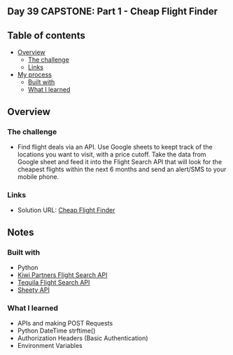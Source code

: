 ## Day 39 CAPSTONE: Part 1 - Cheap Flight Finder


## Table of contents

- [Overview](#overview)
  - [The challenge](#the-challenge)
  - [Links](#links)
- [My process](#my-process)
  - [Built with](#built-with)
  - [What I learned](#what-i-learned)

## Overview

### The challenge

- Find flight deals via an API. Use Google sheets to keept track of the locations you want to visit, with a price cutoff. Take the data from Google sheet and feed it into the Flight Search API that will look for the cheapest flights within the next 6 months and send an alert/SMS to your mobile phone.

### Links

- Solution URL: [Cheap Flight Finder](https://github.com/Mikerniker/100_Days_of_Python/tree/main/Day39)

## Notes


### Built with

- Python
- [Kiwi Partners Flight Search API](https://partners.kiwi.com/)
- [Tequila Flight Search API](https://tequila.kiwi.com/portal/login)
- [Sheety API](https://sheety.co/)

### What I learned
- APIs and making POST Requests
- Python DateTime strftime()
- Authorization Headers (Basic Authentication)
- Environment Variables
